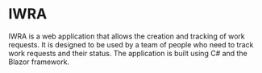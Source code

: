 # IWRA

IWRA is a web application that allows the creation and tracking of work requests. It is designed to be used by a team of people who need to track work requests and their status. The application is built using C# and the Blazor framework.